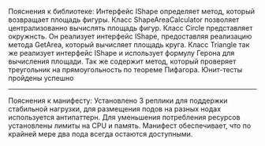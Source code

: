 Пояснения к библиотеке:
Интерфейс IShape определяет метод, который возвращает площадь фигуры.
Класс ShapeAreaCalculator позволяет централизованно вычислять площадь фигур.
Класс Circle представляет окружнсть. Он реализует интерфейс IShape, предоставляя реализацию метода GetArea, который вычисляет площадь круга.
Класс Triangle так же реализует интерфейс IShape и использует формулу Герона для вычисления площади. Так же содержит метод, который проверяет треугольник на прямоугольность по теореме Пифагора. Юнит-тесты пройдены успешно

------------
Пояснения к манифесту: Установлено 3 реплики для поддержки стабильной нагрузки, для размещения подов на разных нодах используется антипаттерн. Для уменьшения потребления ресурсов установлены лимиты на CPU и память. Манифест обеспечивает, что по крайней мере два пода всегда остаются доступными.
